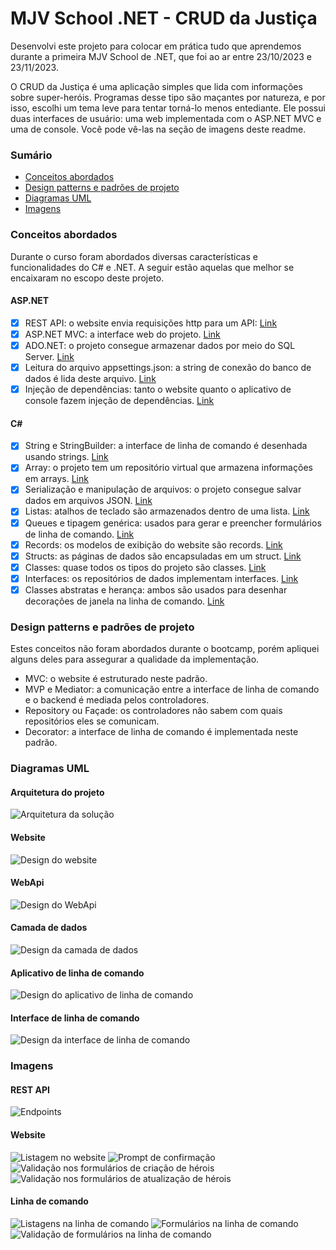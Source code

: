 # MJV School .NET - CRUD da Justiça
Desenvolvi este projeto para colocar em prática tudo que aprendemos durante a primeira MJV School de .NET, que foi ao ar entre 23/10/2023 e 23/11/2023. 

O CRUD da Justiça é uma aplicação simples que lida com informações sobre super-heróis. Programas desse tipo são maçantes por natureza, e por isso, escolhi um tema leve para tentar torná-lo menos entediante.
Ele possui duas interfaces de usuário: uma web implementada com o ASP.NET MVC e uma de console. Você pode vê-las na seção de imagens deste readme.

### Sumário
- [Conceitos abordados](#conceitos-abordados)
- [Design patterns e padrões de projeto](#design-patterns-e-padr%C3%B5es-de-projeto)
- [Diagramas UML](#diagramas-uml)
- [Imagens](#imagens)

### Conceitos abordados
Durante o curso foram abordados diversas características e funcionalidades do C# e .NET. A seguir estão aquelas que melhor se encaixaram no escopo deste projeto.
#### ASP.NET
- [x] REST API: o website envia requisições http para um API: [Link](https://github.com/marvipi/MJVSchool.NET-CrudDaJustica/tree/stable/src/CrudDaJustica.WebApi)
- [x] ASP.NET MVC: a interface web do projeto. [Link](https://github.com/marvipi/MJVSchool.NET-CrudDaJustica/tree/stable/src/CrudDaJustica.Website)
- [x] ADO.NET: o projeto consegue armazenar dados por meio do SQL Server. [Link](https://github.com/marvipi/MJVSchool.NET-CrudDaJustica/blob/stable/src/CrudDaJustica.Data.Lib/Repositories/SqlServerRepository.cs)
- [x] Leitura do arquivo appsettings.json: a string de conexão do banco de dados é lida deste arquivo. [Link](https://github.com/marvipi/MJVSchool.NET-CrudDaJustica/blob/stable/src/CrudDaJustica.Website/Program.cs)
- [x] Injeção de dependências: tanto o website quanto o aplicativo de console fazem injeção de dependências. [Link](https://github.com/marvipi/MJVSchool.NET-CrudDaJustica/blob/stable/src/CrudDaJustica.Website/Program.cs)

#### C#
- [x] String e StringBuilder: a interface de linha de comando é desenhada usando strings. [Link](https://github.com/marvipi/MJVSchool.NET-CrudDaJustica/blob/stable/src/CrudDaJustica.Cli.Lib/Decorations/Frame.cs)
- [x] Array: o projeto tem um repositório virtual que armazena informações em arrays. [Link](https://github.com/marvipi/MJVSchool.NET-CrudDaJustica/blob/stable/src/CrudDaJustica.Data.Lib/Repositories/VirtualRepository.cs)
- [x] Serialização e manipulação de arquivos: o projeto consegue salvar dados em arquivos JSON. [Link](https://github.com/marvipi/MJVSchool.NET-CrudDaJustica/blob/stable/src/CrudDaJustica.Data.Lib/Repositories/JsonRepository.cs)
- [x] Listas: atalhos de teclado são armazenados dentro de uma lista. [Link](https://github.com/marvipi/MJVSchool.NET-CrudDaJustica/blob/stable/src/CrudDaJustica.Cli.Lib/Windows/Listing.cs)
- [x] Queues e tipagem genérica: usados para gerar e preencher formulários de linha de comando. [Link](https://github.com/marvipi/MJVSchool.NET-CrudDaJustica/blob/stable/src/CrudDaJustica.Cli.Lib/Windows/Form.cs)
- [x] Records: os modelos de exibição do website são records. [Link](https://github.com/marvipi/MJVSchool.NET-CrudDaJustica/blob/stable/src/CrudDaJustica.Website/Models/HeroViewModel.cs)
- [x] Structs: as páginas de dados são encapsuladas em um struct. [Link](https://github.com/marvipi/MJVSchool.NET-CrudDaJustica/blob/stable/src/CrudDaJustica.Data.Lib/Services/DataPage.cs)
- [x] Classes: quase todos os tipos do projeto são classes. [Link](https://github.com/marvipi/MJVSchool.NET-CrudDaJustica/blob/stable/src/CrudDaJustica.Cli.App/Controllers/HeroController.cs)
- [x] Interfaces: os repositórios de dados implementam interfaces. [Link](https://github.com/marvipi/MJVSchool.NET-CrudDaJustica/blob/stable/src/CrudDaJustica.Data.Lib/Repositories/IHeroRepository.cs)
- [x] Classes abstratas e herança: ambos são usados para desenhar decorações de janela na linha de comando. [Link](https://github.com/marvipi/MJVSchool.NET-CrudDaJustica/blob/stable/src/CrudDaJustica.Cli.Lib/Windows/Window.cs)

### Design patterns e padrões de projeto
Estes conceitos não foram abordados durante o bootcamp, porém apliquei alguns deles para assegurar a qualidade da implementação.
- MVC: o website é estruturado neste padrão.
- MVP e Mediator: a comunicação entre a interface de linha de comando e o backend é mediada pelos controladores.
- Repository ou Façade: os controladores não sabem com quais repositórios eles se comunicam.
- Decorator: a interface de linha de comando é implementada neste padrão.

### Diagramas UML
#### Arquitetura do projeto
![Arquitetura da solução](https://github.com/marvipi/MJVSchool.NET-CrudDaJustica/blob/stable/res/CrudDaJustica.Arquitetura.png)
#### Website
![Design do website](https://github.com/marvipi/MJVSchool.NET-CrudDaJustica/blob/stable/res/CrudDaJustica.Website.png)
#### WebApi
![Design do WebApi](https://github.com/marvipi/MJVSchool.NET-CrudDaJustica/blob/stable/res/CrudDaJustica.WebApi.png)
#### Camada de dados
![Design da camada de dados](https://github.com/marvipi/MJVSchool.NET-CrudDaJustica/blob/stable/res/CrudDaJustica.Data.Lib.png)
#### Aplicativo de linha de comando
![Design do aplicativo de linha de comando](https://github.com/marvipi/MJVSchool.NET-CrudDaJustica/blob/stable/res/CrudDaJustica.Cli.App.png)
#### Interface de linha de comando
![Design da interface de linha de comando](https://github.com/marvipi/MJVSchool.NET-CrudDaJustica/blob/stable/res/CrudDaJustica.Cli.Lib.png)

### Imagens
#### REST API
![Endpoints](https://github.com/marvipi/MJVSchool.NET-CrudDaJustica/blob/stable/res/web-api.png)

#### Website
![Listagem no website](https://github.com/marvipi/MJVSchool.NET-CrudDaJustica/blob/stable/res/web-heroes.png)
![Prompt de confirmação](https://github.com/marvipi/MJVSchool.NET-CrudDaJustica/blob/stable/res/web-confirmation-prompt.png)
![Validação nos formulários de criação de hérois](https://github.com/marvipi/MJVSchool.NET-CrudDaJustica/blob/stable/res/web-createhero-validation.png)
![Validação nos formulários de atualização de hérois](https://github.com/marvipi/MJVSchool.NET-CrudDaJustica/blob/stable/res/web-updatehero-validation.png)

#### Linha de comando
![Listagens na linha de comando](https://github.com/marvipi/MJVSchool.NET-CrudDaJustica/blob/stable/res/cli.png)
![Formulários na linha de comando](https://github.com/marvipi/MJVSchool.NET-CrudDaJustica/blob/stable/res/cli-form.png)
![Validação de formulários na linha de comando](https://github.com/marvipi/MJVSchool.NET-CrudDaJustica/blob/stable/res/cli-form-validation.png)
